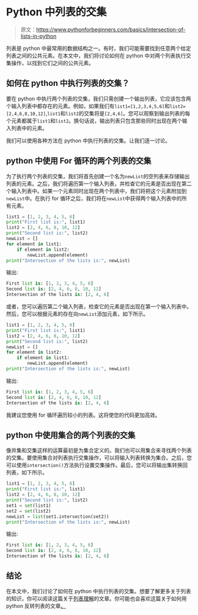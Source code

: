 # Python 中列表的交集

> 原文：<https://www.pythonforbeginners.com/basics/intersection-of-lists-in-python>

列表是 python 中最常用的数据结构之一。有时，我们可能需要找到任意两个给定列表之间的公共元素。在本文中，我们将讨论如何在 python 中对两个列表执行交集操作，以找到它们之间的公共元素。

## 如何在 python 中执行列表的交集？

要在 python 中执行两个列表的交集，我们只需创建一个输出列表，它应该包含两个输入列表中都存在的元素。例如，如果我们有`list1=[1,2,3,4,5,6]`和`list2=[2,4,6,8,10,12]`,`list1`和`list2`的交集将是`[2,4,6]`。您可以观察到输出列表的每个元素都属于`list1`和`list2`。换句话说，输出列表只包含那些同时出现在两个输入列表中的元素。

我们可以使用各种方法在 python 中执行列表的交集。让我们逐一讨论。

## python 中使用 For 循环的两个列表的交集

为了执行两个列表的交集，我们将首先创建一个名为`newList`的空列表来存储输出列表的元素。之后，我们将遍历第一个输入列表，并检查它的元素是否出现在第二个输入列表中。如果一个元素同时出现在两个列表中，我们将把这个元素附加到`newList`中。在执行 for 循环之后，我们将在`newList`中获得两个输入列表中的所有元素。

```py
list1 = [1, 2, 3, 4, 5, 6]
print("First list is:", list1)
list2 = [2, 4, 6, 8, 10, 12]
print("Second list is:", list2)
newList = []
for element in list1:
    if element in list2:
        newList.append(element)
print("Intersection of the lists is:", newList)
```

输出:

```py
First list is: [1, 2, 3, 4, 5, 6]
Second list is: [2, 4, 6, 8, 10, 12]
Intersection of the lists is: [2, 4, 6]
```

或者，您可以遍历第二个输入列表，检查它的元素是否出现在第一个输入列表中。然后，您可以根据元素的存在向`newList`添加元素，如下所示。

```py
list1 = [1, 2, 3, 4, 5, 6]
print("First list is:", list1)
list2 = [2, 4, 6, 8, 10, 12]
print("Second list is:", list2)
newList = []
for element in list2:
    if element in list1:
        newList.append(element)
print("Intersection of the lists is:", newList)
```

输出:

```py
First list is: [1, 2, 3, 4, 5, 6]
Second list is: [2, 4, 6, 8, 10, 12]
Intersection of the lists is: [2, 4, 6]
```

我建议您使用 for 循环遍历较小的列表。这将使您的代码更加高效。

## python 中使用集合的两个列表的交集

像并集和交集这样的运算最初是为集合定义的。我们也可以用集合来寻找两个列表的交集。要使用集合对列表执行交集操作，可以将输入列表转换为集合。之后，您可以使用`intersection()`方法执行设置交集操作。最后，您可以将输出集转换回列表，如下所示。

```py
list1 = [1, 2, 3, 4, 5, 6]
print("First list is:", list1)
list2 = [2, 4, 6, 8, 10, 12]
print("Second list is:", list2)
set1 = set(list1)
set2 = set(list2)
newList = list(set1.intersection(set2))
print("Intersection of the lists is:", newList)
```

输出:

```py
First list is: [1, 2, 3, 4, 5, 6]
Second list is: [2, 4, 6, 8, 10, 12]
Intersection of the lists is: [2, 4, 6]
```

## 结论

在本文中，我们讨论了如何在 python 中执行列表的交集。想要了解更多关于列表的知识，你可以阅读这篇关于[列表理解](https://www.pythonforbeginners.com/basics/list-comprehensions-in-python)的文章。你可能也会喜欢这篇关于如何用 python 反转列表的文章[。](https://www.pythonforbeginners.com/lists/how-to-reverse-a-list-in-python)